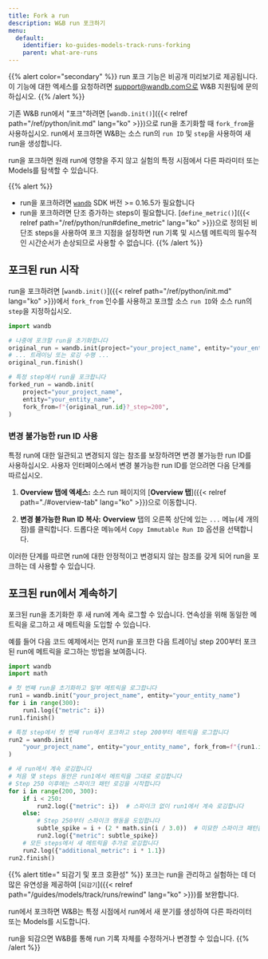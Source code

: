 ```yaml
---
title: Fork a run
description: W&B run 포크하기
menu:
  default:
    identifier: ko-guides-models-track-runs-forking
    parent: what-are-runs
---
```


{{% alert color="secondary" %}}
run 포크 기능은 비공개 미리보기로 제공됩니다. 이 기능에 대한 엑세스를 요청하려면 support@wandb.com으로 W&B 지원팀에 문의하십시오.
{{% /alert %}}

기존 W&B run에서 "포크"하려면 [`wandb.init()`]({{< relref path="/ref/python/init.md" lang="ko" >}})으로 run을 초기화할 때 `fork_from`을 사용하십시오. run에서 포크하면 W&B는 소스 run의 `run ID` 및 `step`을 사용하여 새 run을 생성합니다.

run을 포크하면 원래 run에 영향을 주지 않고 실험의 특정 시점에서 다른 파라미터 또는 Models를 탐색할 수 있습니다.

{{% alert %}}
* run을 포크하려면 [`wandb`](https://pypi.org/project/wandb/) SDK 버전 >= 0.16.5가 필요합니다
* run을 포크하려면 단조 증가하는 steps이 필요합니다. [`define_metric()`]({{< relref path="/ref/python/run#define_metric" lang="ko" >}})으로 정의된 비단조 steps을 사용하여 포크 지점을 설정하면 run 기록 및 시스템 메트릭의 필수적인 시간순서가 손상되므로 사용할 수 없습니다.
{{% /alert %}}

## 포크된 run 시작

run을 포크하려면 [`wandb.init()`]({{< relref path="/ref/python/init.md" lang="ko" >}})에서 `fork_from` 인수를 사용하고 포크할 소스 `run ID`와 소스 run의 `step`을 지정하십시오.

```python
import wandb

# 나중에 포크할 run을 초기화합니다
original_run = wandb.init(project="your_project_name", entity="your_entity_name")
# ... 트레이닝 또는 로깅 수행 ...
original_run.finish()

# 특정 step에서 run을 포크합니다
forked_run = wandb.init(
    project="your_project_name",
    entity="your_entity_name",
    fork_from=f"{original_run.id}?_step=200",
)
```

### 변경 불가능한 run ID 사용

특정 run에 대한 일관되고 변경되지 않는 참조를 보장하려면 변경 불가능한 run ID를 사용하십시오. 사용자 인터페이스에서 변경 불가능한 run ID를 얻으려면 다음 단계를 따르십시오.

1. **Overview 탭에 엑세스:** 소스 run 페이지의 [**Overview 탭**]({{< relref path="./#overview-tab" lang="ko" >}})으로 이동합니다.

2. **변경 불가능한 Run ID 복사:** **Overview** 탭의 오른쪽 상단에 있는 `...` 메뉴(세 개의 점)를 클릭합니다. 드롭다운 메뉴에서 `Copy Immutable Run ID` 옵션을 선택합니다.

이러한 단계를 따르면 run에 대한 안정적이고 변경되지 않는 참조를 갖게 되어 run을 포크하는 데 사용할 수 있습니다.

## 포크된 run에서 계속하기
포크된 run을 초기화한 후 새 run에 계속 로그할 수 있습니다. 연속성을 위해 동일한 메트릭을 로그하고 새 메트릭을 도입할 수 있습니다.

예를 들어 다음 코드 예제에서는 먼저 run을 포크한 다음 트레이닝 step 200부터 포크된 run에 메트릭을 로그하는 방법을 보여줍니다.

```python
import wandb
import math

# 첫 번째 run을 초기화하고 일부 메트릭을 로그합니다
run1 = wandb.init("your_project_name", entity="your_entity_name")
for i in range(300):
    run1.log({"metric": i})
run1.finish()

# 특정 step에서 첫 번째 run에서 포크하고 step 200부터 메트릭을 로그합니다
run2 = wandb.init(
    "your_project_name", entity="your_entity_name", fork_from=f"{run1.id}?_step=200"
)

# 새 run에서 계속 로깅합니다
# 처음 몇 steps 동안은 run1에서 메트릭을 그대로 로깅합니다
# Step 250 이후에는 스파이크 패턴 로깅을 시작합니다
for i in range(200, 300):
    if i < 250:
        run2.log({"metric": i})  # 스파이크 없이 run1에서 계속 로깅합니다
    else:
        # Step 250부터 스파이크 행동을 도입합니다
        subtle_spike = i + (2 * math.sin(i / 3.0))  # 미묘한 스파이크 패턴을 적용합니다
        run2.log({"metric": subtle_spike})
    # 모든 steps에서 새 메트릭을 추가로 로깅합니다
    run2.log({"additional_metric": i * 1.1})
run2.finish()
```

{{% alert title=" 되감기 및 포크 호환성" %}}
포크는 run을 관리하고 실험하는 데 더 많은 유연성을 제공하여 [`되감기`]({{< relref path="/guides/models/track/runs/rewind" lang="ko" >}})를 보완합니다.

run에서 포크하면 W&B는 특정 시점에서 run에서 새 분기를 생성하여 다른 파라미터 또는 Models를 시도합니다.

run을 되감으면 W&B를 통해 run 기록 자체를 수정하거나 변경할 수 있습니다.
{{% /alert %}}
